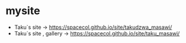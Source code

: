 # mysite

* Taku`s site -> https://spacecol.github.io/site/takudzwa_masawi/
* Taku`s site , gallery -> https://spacecol.github.io/site/taku_masawi/
